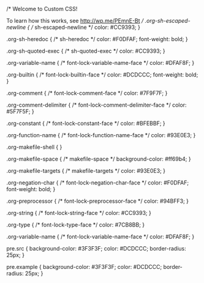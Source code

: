 <html><body><p>/*
Welcome to Custom CSS!

To learn how this works, see http://wp.me/PEmnE-Bt
*/
.org-sh-escaped-newline {
/* sh-escaped-newline */
	color: #CC9393;
}

.org-sh-heredoc {
/* sh-heredoc */
	color: #F0DFAF;
	font-weight: bold;
}

.org-sh-quoted-exec {
/* sh-quoted-exec */
	color: #CC9393;
}

.org-variable-name {
/* font-lock-variable-name-face */
	color: #DFAF8F;
}

.org-builtin {
/* font-lock-builtin-face */
	color: #DCDCCC;
	font-weight: bold;
}

.org-comment {
/* font-lock-comment-face */
	color: #7F9F7F;
}

.org-comment-delimiter {
/* font-lock-comment-delimiter-face */
	color: #5F7F5F;
}

.org-constant {
/* font-lock-constant-face */
	color: #BFEBBF;
}

.org-function-name {
/* font-lock-function-name-face */
	color: #93E0E3;
}

.org-makefile-shell {
}

.org-makefile-space {
/* makefile-space */
	background-color: #ff69b4;
}

.org-makefile-targets {
/* makefile-targets */
	color: #93E0E3;
}

.org-negation-char {
/* font-lock-negation-char-face */
	color: #F0DFAF;
	font-weight: bold;
}

.org-preprocessor {
/* font-lock-preprocessor-face */
	color: #94BFF3;
}

.org-string {
/* font-lock-string-face */
	color: #CC9393;
}

.org-type {
/* font-lock-type-face */
	color: #7CB8BB;
}

.org-variable-name {
/* font-lock-variable-name-face */
	color: #DFAF8F;
}

pre.src {
	background-color: #3F3F3F;
	color: #DCDCCC;
	border-radius: 25px;
}

pre.example {
	background-color: #3F3F3F;
	color: #DCDCCC;
	border-radius: 25px;
}</p></body></html>